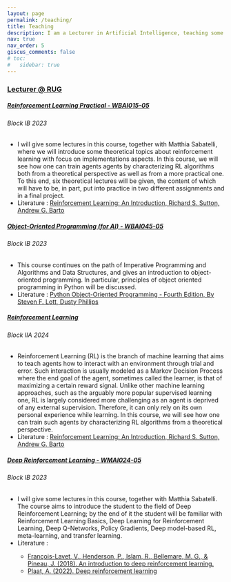 ```yaml
---
layout: page
permalink: /teaching/
title: Teaching
description: I am a Lecturer in Artificial Intelligence, teaching some courses in the bachelor's and master's programm. I have also open projects to supervise bachelor's and master's students. Previously I was a TA assistance. During my PhD, I supervised many bachelor's and master's projects in the are of Reinforcement Learning from the Industrial Engeneering and Management (IEM) course.
nav: true
nav_order: 5
giscus_comments: false
# toc:
#   sidebar: true
---
```


<h3 style="color: #4b9cd3;" id="Lecturer @ RUG"><a href="https://ocasys.rug.nl/current/catalog/programme/56981">Lecturer @ RUG</a></h3>

<!-- WBAI015-05 (Reinforcement Learning Practical) -->
<div class="card mt-3">
  <div class="p-3">
    <div class="row">
      <div class="col-sm-10">
        <h5 id="RLP" class="card-title"><a href="https://ocasys.rug.nl/current/catalog/course/WBAI015-05">Reinforcement Learning Practical - 	WBAI015-05</a></h5>
        <h6 class="card-subtitle font-italic">Block IB 2023</h6>
      </div>
    </div>
    <ul class="card-text font-weight-light list-group list-group-flush">
      <li class="list-group-item">
        <div class="row">
          <div class="col-sm-12">
            I will give some lectures in this course, together with Matthia Sabatelli, where we will introduce some theoretical topics about reinforcement learning with focus on implementations aspects. In this course, we will see how one can train agents agents by characterizing RL algorithms both from a theoretical perspective as well as from a more practical one. To this end, six theoretical lectures will be given, the content of which will have to be, in part, put into practice in two different assignments and in a final project. 
          </div>
        </div>
      </li>
      <li class="list-group-item">
        <div class="row">
          <div class="col-sm-9">
            Literature : <a href="http://incompleteideas.net/book/the-book.html">Reinforcement Learning: An Introduction, Richard S. Sutton, Andrew G. Barto</a>
          </div>
        </div>
      </li>
    </ul>
  </div>
</div>

<!-- WBAI045-05 (Object-Oriented Programming (for AI)) -->
<div class="card mt-3">
  <div class="p-3">
    <div class="row">
      <div class="col-sm-10">
        <h5 id="comp210" class="card-title"><a href="https://ocasys.rug.nl/current/catalog/course/WBAI045-05">Object-Oriented Programming (for AI) - WBAI045-05</a></h5>
        <h6 class="card-subtitle font-italic">Block IB 2023</h6>
      </div>
    </div>
    <ul class="card-text font-weight-light list-group list-group-flush">
      <li class="list-group-item">
        <div class="row">
          <div class="col-sm-12">
              This course continues on the path of Imperative Programming and Algorithms and Data Structures, and gives an introduction to object-oriented programming. In particular, principles of object oriented programming in Python will be discussed.
          </div>
          <div class="col-sm-3">
          </div>
        </div>
      </li>
      <li class="list-group-item">
        <div class="row">
          <div class="col-sm-9">
            Literature : <a href="https://www.packtpub.com/product/python-object-oriented-programming-fourth-edition/9781801077262">Python Object-Oriented Programming - Fourth Edition, By Steven F. Lott, Dusty Phillips</a>
          </div>
        </div>
      </li>
    </ul>
  </div>
</div>

<!-- xxx (Reinforcement Learning) -->
<div class="card mt-3">
  <div class="p-3">
    <div class="row">
      <div class="col-sm-10">
        <h5 id="comp110" class="card-title"><a href="">Reinforcement Learning</a></h5>
        <h6 class="card-subtitle font-italic">Block IIA 2024</h6>
      </div>
    </div>
    <ul class="card-text font-weight-light list-group list-group-flush">
      <li class="list-group-item">
        <div class="row">
          <div class="col-sm-12">
            Reinforcement Learning (RL) is the branch of machine learning that aims to teach agents how to interact with an environment through trial and error. Such interaction is usually modeled as a Markov Decision Process where the end goal of the agent, sometimes called the learner, is that of maximizing a certain reward signal. Unlike other machine learning approaches, such as the arguably more popular supervised learning one, RL is largely considered more challenging as an agent is deprived of any external supervision. Therefore, it can only rely on its own personal experience while learning. In this course, we will see how one can train such agents by characterizing RL algorithms from a theoretical perspective.
          </div>
        </div>
      </li>
      <li class="list-group-item">
        <div class="row">
          <div class="col-sm-9">
            Literature : <a href="http://incompleteideas.net/book/the-book.html">Reinforcement Learning: An Introduction, Richard S. Sutton, Andrew G. Barto</a>
          </div>
        </div>
      </li>
    </ul>
  </div>
</div>

<!-- WMAI024-05 (Deep Reinforcement Learning) -->
<div class="card mt-3">
  <div class="p-3">
    <div class="row">
      <div class="col-sm-10">
        <h5 id="RLP" class="card-title"><a href="https://ocasys.rug.nl/current/catalog/course/WMAI024-05">Deep Reinforcement Learning - 	WMAI024-05</a></h5>
        <h6 class="card-subtitle font-italic">Block IB 2023</h6>
      </div>
    </div>
    <ul class="card-text font-weight-light list-group list-group-flush">
      <li class="list-group-item">
        <div class="row">
          <div class="col-sm-12">
            I will give some lectures in this course, together with Matthia Sabatelli. The course aims to introduce the student to the field of Deep Reinforcement Learning; by the end of it the student will be familiar with Reinforcement Learning Basics, Deep Learning for Reinforcement Learning, Deep Q-Networks, Policy Gradients, Deep model-based RL, meta-learning, and transfer learning.
          </div>
        </div>
      </li>
      <li class="list-group-item">
        <div class="row">
          <div class="col-sm-9">
            Literature : 
            <ul>
              <li><a href="https://arxiv.org/abs/1811.12560">François-Lavet, V., Henderson, P., Islam, R., Bellemare, M. G., & Pineau, J. (2018). An introduction to deep reinforcement learning.</a></li>
              <li><a href="https://arxiv.org/abs/2201.02135">Plaat, A. (2022). Deep reinforcement learning</a></li>
            </ul> 
          </div>
        </div>
      </li>
    </ul>
  </div>
</div>

<br>



<!-- Separation before Giscus comments -->
<br>
